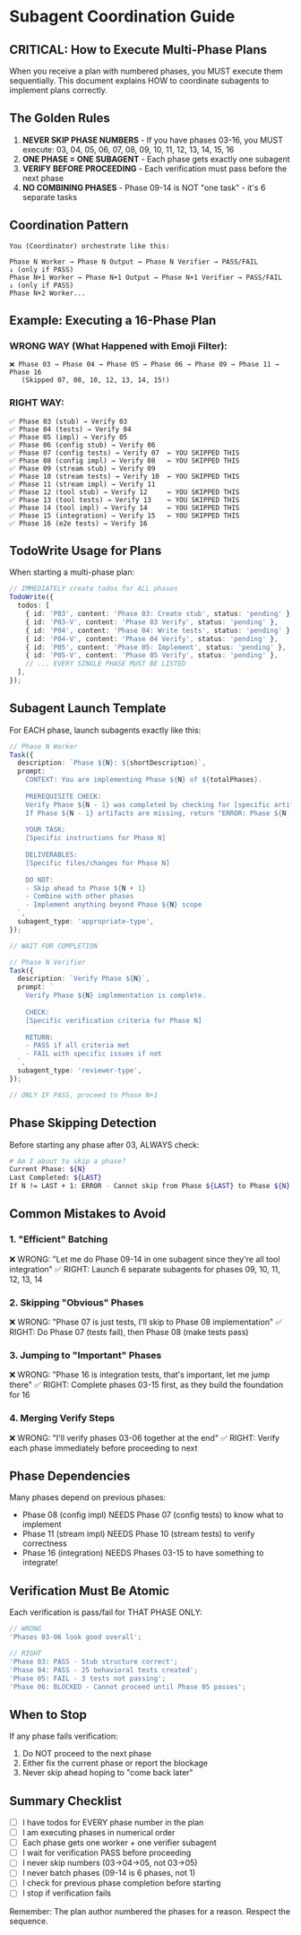 # Subagent Coordination Guide

## CRITICAL: How to Execute Multi-Phase Plans

When you receive a plan with numbered phases, you MUST execute them sequentially. This document explains HOW to coordinate subagents to implement plans correctly.

## The Golden Rules

1. **NEVER SKIP PHASE NUMBERS** - If you have phases 03-16, you MUST execute: 03, 04, 05, 06, 07, 08, 09, 10, 11, 12, 13, 14, 15, 16
2. **ONE PHASE = ONE SUBAGENT** - Each phase gets exactly one subagent
3. **VERIFY BEFORE PROCEEDING** - Each verification must pass before the next phase
4. **NO COMBINING PHASES** - Phase 09-14 is NOT "one task" - it's 6 separate tasks

## Coordination Pattern

```
You (Coordinator) orchestrate like this:

Phase N Worker → Phase N Output → Phase N Verifier → PASS/FAIL
↓ (only if PASS)
Phase N+1 Worker → Phase N+1 Output → Phase N+1 Verifier → PASS/FAIL
↓ (only if PASS)
Phase N+2 Worker...
```

## Example: Executing a 16-Phase Plan

### WRONG WAY (What Happened with Emoji Filter):

```
❌ Phase 03 → Phase 04 → Phase 05 → Phase 06 → Phase 09 → Phase 11 → Phase 16
   (Skipped 07, 08, 10, 12, 13, 14, 15!)
```

### RIGHT WAY:

```
✅ Phase 03 (stub) → Verify 03
✅ Phase 04 (tests) → Verify 04
✅ Phase 05 (impl) → Verify 05
✅ Phase 06 (config stub) → Verify 06
✅ Phase 07 (config tests) → Verify 07  ← YOU SKIPPED THIS
✅ Phase 08 (config impl) → Verify 08   ← YOU SKIPPED THIS
✅ Phase 09 (stream stub) → Verify 09
✅ Phase 10 (stream tests) → Verify 10  ← YOU SKIPPED THIS
✅ Phase 11 (stream impl) → Verify 11
✅ Phase 12 (tool stub) → Verify 12     ← YOU SKIPPED THIS
✅ Phase 13 (tool tests) → Verify 13    ← YOU SKIPPED THIS
✅ Phase 14 (tool impl) → Verify 14     ← YOU SKIPPED THIS
✅ Phase 15 (integration) → Verify 15   ← YOU SKIPPED THIS
✅ Phase 16 (e2e tests) → Verify 16
```

## TodoWrite Usage for Plans

When starting a multi-phase plan:

```typescript
// IMMEDIATELY create todos for ALL phases
TodoWrite({
  todos: [
    { id: 'P03', content: 'Phase 03: Create stub', status: 'pending' },
    { id: 'P03-V', content: 'Phase 03 Verify', status: 'pending' },
    { id: 'P04', content: 'Phase 04: Write tests', status: 'pending' },
    { id: 'P04-V', content: 'Phase 04 Verify', status: 'pending' },
    { id: 'P05', content: 'Phase 05: Implement', status: 'pending' },
    { id: 'P05-V', content: 'Phase 05 Verify', status: 'pending' },
    // ... EVERY SINGLE PHASE MUST BE LISTED
  ],
});
```

## Subagent Launch Template

For EACH phase, launch subagents exactly like this:

```typescript
// Phase N Worker
Task({
  description: `Phase ${N}: ${shortDescription}`,
  prompt: `
    CONTEXT: You are implementing Phase ${N} of ${totalPhases}.
    
    PREREQUISITE CHECK:
    Verify Phase ${N - 1} was completed by checking for [specific artifacts].
    If Phase ${N - 1} artifacts are missing, return "ERROR: Phase ${N - 1} not complete"
    
    YOUR TASK:
    [Specific instructions for Phase N]
    
    DELIVERABLES:
    [Specific files/changes for Phase N]
    
    DO NOT:
    - Skip ahead to Phase ${N + 1}
    - Combine with other phases
    - Implement anything beyond Phase ${N} scope
  `,
  subagent_type: 'appropriate-type',
});

// WAIT FOR COMPLETION

// Phase N Verifier
Task({
  description: `Verify Phase ${N}`,
  prompt: `
    Verify Phase ${N} implementation is complete.
    
    CHECK:
    [Specific verification criteria for Phase N]
    
    RETURN:
    - PASS if all criteria met
    - FAIL with specific issues if not
  `,
  subagent_type: 'reviewer-type',
});

// ONLY IF PASS, proceed to Phase N+1
```

## Phase Skipping Detection

Before starting any phase after 03, ALWAYS check:

```bash
# Am I about to skip a phase?
Current Phase: ${N}
Last Completed: ${LAST}
If N != LAST + 1: ERROR - Cannot skip from Phase ${LAST} to Phase ${N}
```

## Common Mistakes to Avoid

### 1. "Efficient" Batching

❌ WRONG: "Let me do Phase 09-14 in one subagent since they're all tool integration"
✅ RIGHT: Launch 6 separate subagents for phases 09, 10, 11, 12, 13, 14

### 2. Skipping "Obvious" Phases

❌ WRONG: "Phase 07 is just tests, I'll skip to Phase 08 implementation"
✅ RIGHT: Do Phase 07 (tests fail), then Phase 08 (make tests pass)

### 3. Jumping to "Important" Phases

❌ WRONG: "Phase 16 is integration tests, that's important, let me jump there"
✅ RIGHT: Complete phases 03-15 first, as they build the foundation for 16

### 4. Merging Verify Steps

❌ WRONG: "I'll verify phases 03-06 together at the end"
✅ RIGHT: Verify each phase immediately before proceeding to next

## Phase Dependencies

Many phases depend on previous phases:

- Phase 08 (config impl) NEEDS Phase 07 (config tests) to know what to implement
- Phase 11 (stream impl) NEEDS Phase 10 (stream tests) to verify correctness
- Phase 16 (integration) NEEDS Phases 03-15 to have something to integrate!

## Verification Must Be Atomic

Each verification is pass/fail for THAT PHASE ONLY:

```typescript
// WRONG
'Phases 03-06 look good overall';

// RIGHT
'Phase 03: PASS - Stub structure correct';
'Phase 04: PASS - 25 behavioral tests created';
'Phase 05: FAIL - 3 tests not passing';
'Phase 06: BLOCKED - Cannot proceed until Phase 05 passes';
```

## When to Stop

If any phase fails verification:

1. Do NOT proceed to the next phase
2. Either fix the current phase or report the blockage
3. Never skip ahead hoping to "come back later"

## Summary Checklist

- [ ] I have todos for EVERY phase number in the plan
- [ ] I am executing phases in numerical order
- [ ] Each phase gets one worker + one verifier subagent
- [ ] I wait for verification PASS before proceeding
- [ ] I never skip numbers (03→04→05, not 03→05)
- [ ] I never batch phases (09-14 is 6 phases, not 1)
- [ ] I check for previous phase completion before starting
- [ ] I stop if verification fails

Remember: The plan author numbered the phases for a reason. Respect the sequence.

